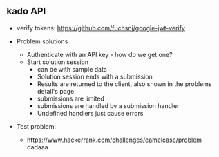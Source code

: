 ## kado API

- verify tokens: https://github.com/fuchsnj/google-jwt-verify

- Problem solutions
    - Authenticate with an API key - how do we get one?
    - Start solution session
        - can be with sample data
        - Solution session ends with a submission
        - Results are returned to the client, also shown in the problems detail's page
        - submissions are limited
        - submissions are handled by a submission handler
        - Undefined handlers just cause errors

- Test problem:
    - https://www.hackerrank.com/challenges/camelcase/problem dadaaa